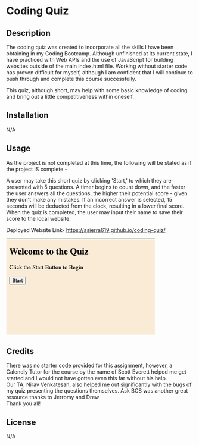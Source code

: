 # Coding Quiz

## Description

The coding quiz was created to incorporate all the skills I have been obtaining in my Coding Bootcamp. Although unfinished at its current state, I have practiced with Web APIs and the use of JavaScript for building websites outside of the main index.html file. Working without starter code has proven difficult for myself, although I am confident that I will continue to push through and complete this course successfully.

This quiz, although short, may help with some basic knowledge of coding and bring out a little competitiveness within oneself. 

## Installation

N/A

## Usage

As the project is not completed at this time, the following will be stated as if the project IS complete -

A user may take this short quiz by clicking 'Start,' to which they are presented with 5 questions. A timer begins to count down, and the faster the user answers all the questions, the higher their potential score - given they don't make any mistakes. If an incorrect answer is selected, 15 seconds will be deducted from the clock, resulting in a lower final score. When the quiz is completed, the user may input their name to save their score to the local website. 

Deployed Website Link-
https://asierra619.github.io/coding-quiz/

![Screenshot of Work in Progress Quiz](./assets/images/Screenshot%202023-10-31%20at%2012.20.32%20AM.png)

## Credits

There was no starter code provided for this assignment, however, a Calendly Tutor for the course by the name of Scott Everett helped me get started and I would not have gotten even this far without his help.<br />Our TA, Nirav Venkatesan, also helped me out significantly with the bugs of my quiz presenting the questions themselves. 
Ask BCS was another great resource thanks to Jerromy and Drew <br />Thank you all!

## License

N/A